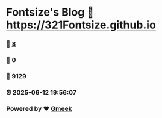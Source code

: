 # Fontsize's Blog :link: https://321Fontsize.github.io 
### :page_facing_up: [8](https://321Fontsize.github.io/tag.html) 
### :speech_balloon: 0 
### :hibiscus: 9129 
### :alarm_clock: 2025-06-12 19:56:07 
### Powered by :heart: [Gmeek](https://github.com/Meekdai/Gmeek)
